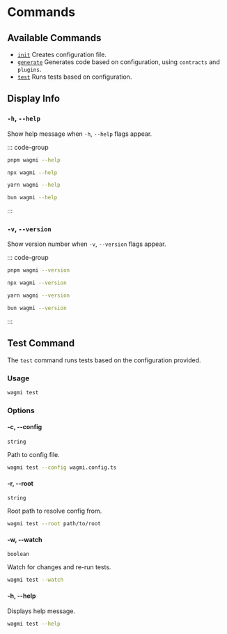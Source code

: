 # Commands

## Available Commands

- [`init`](/cli/api/commands/init) Creates configuration file.
- [`generate`](/cli/api/commands/generate) Generates code based on configuration, using `contracts` and `plugins`.
- [`test`](/cli/api/commands/test) Runs tests based on configuration.

## Display Info

### `-h`, `--help`

Show help message when `-h`, `--help` flags appear.

::: code-group
```bash [pnpm]
pnpm wagmi --help
```

```bash [npm]
npx wagmi --help
```

```bash [yarn]
yarn wagmi --help
```

```bash [bun]
bun wagmi --help
```
:::

### `-v`, `--version`

Show version number when `-v`, `--version` flags appear.

::: code-group
```bash [pnpm]
pnpm wagmi --version
```

```bash [npm]
npx wagmi --version
```

```bash [yarn]
yarn wagmi --version
```

```bash [bun]
bun wagmi --version
```
:::

## Test Command

The `test` command runs tests based on the configuration provided.

### Usage

```bash
wagmi test
```

### Options

#### -c, --config <path>

`string`

Path to config file.

```bash
wagmi test --config wagmi.config.ts
```

#### -r, --root <path>

`string`

Root path to resolve config from.

```bash
wagmi test --root path/to/root
```

#### -w, --watch

`boolean`

Watch for changes and re-run tests.

```bash
wagmi test --watch
```

#### -h, --help

Displays help message.

```bash
wagmi test --help
```
